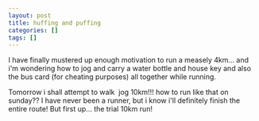 ```yaml
---
layout: post
title: huffing and puffing
categories: []
tags: []
---
```


I have finally mustered up enough motivation to run a measely 4km... and i'm wondering how to jog and carry a water bottle and house key and also the bus card (for cheating purposes) all together while running.

Tomorrow i shall attempt to walk  jog 10km!!! how to run like that on sunday?? I have never been a runner, but i know i'll definitely finish the entire route! But first up... the trial 10km run!

